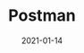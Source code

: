 ---
title: "Postman"
thumbnail: https://aryashetty08.github.io/assets/img/postman.png
date: 2021-01-14
---